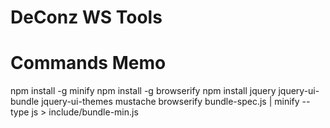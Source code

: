 DeConz WS Tools
===============


Commands Memo
=============
npm install -g minify
npm install -g browserify
npm install jquery jquery-ui-bundle jquery-ui-themes mustache
browserify bundle-spec.js | minify --type js > include/bundle-min.js

